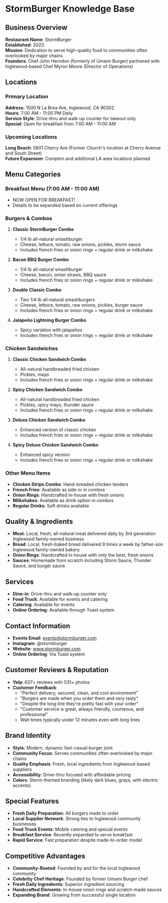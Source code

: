 # StormBurger Knowledge Base

## Business Overview
**Restaurant Name**: StormBurger  
**Established**: 2023  
**Mission**: Dedication to serve high-quality food to communities often overlooked by major chains  
**Founders**: Chef John Herndon (formerly of Umami Burger) partnered with Inglewood-based Chef Myron Moore (Director of Operations)

## Locations

### Primary Location
**Address**: 1500 N La Brea Ave, Inglewood, CA 90302  
**Hours**: 7:00 AM - 11:00 PM Daily  
**Service Style**: Drive-thru and walk-up counter for takeout only  
**Special**: Open for breakfast from 7:00 AM - 11:00 AM  

### Upcoming Locations
**Long Beach**: 5801 Cherry Ave (Former Church's location at Cherry Avenue and South Street)  
**Future Expansion**: Compton and additional LA area locations planned  

## Menu Categories

### Breakfast Menu (7:00 AM - 11:00 AM)
- NOW OPEN FOR BREAKFAST!
- Details to be expanded based on current offerings

### Burgers & Combos
1. **Classic StormBurger Combo**
   - 1/4 lb all-natural smashburger
   - Cheese, lettuce, tomato, raw onions, pickles, storm sauce
   - Includes french fries or onion rings + regular drink or milkshake

2. **Bacon BBQ Burger Combo**
   - 1/4 lb all-natural smashburger
   - Cheese, bacon, onion straws, BBQ sauce
   - Includes french fries or onion rings + regular drink or milkshake

3. **Double Classic Combo**
   - Two 1/4 lb all-natural smashburgers
   - Cheese, lettuce, tomato, raw onions, pickles, burger sauce
   - Includes french fries or onion rings + regular drink or milkshake

4. **Jalapeño Lightning Burger Combo**
   - Spicy variation with jalapeños
   - Includes french fries or onion rings + regular drink or milkshake

### Chicken Sandwiches
1. **Classic Chicken Sandwich Combo**
   - All-natural handbreaded fried chicken
   - Pickles, mayo
   - Includes french fries or onion rings + regular drink or milkshake

2. **Spicy Chicken Sandwich Combo**
   - All-natural handbreaded fried chicken
   - Pickles, spicy mayo, thunder sauce
   - Includes french fries or onion rings + regular drink or milkshake

3. **Deluxe Chicken Sandwich Combo**
   - Enhanced version of classic chicken
   - Includes french fries or onion rings + regular drink or milkshake

4. **Spicy Deluxe Chicken Sandwich Combo**
   - Enhanced spicy version
   - Includes french fries or onion rings + regular drink or milkshake

### Other Menu Items
- **Chicken Strips Combo**: Hand-breaded chicken tenders
- **French Fries**: Available as side or in combos
- **Onion Rings**: Handcrafted in-house with fresh onions
- **Milkshakes**: Available as drink option in combos
- **Regular Drinks**: Soft drinks available

## Quality & Ingredients
- **Meat**: Local, fresh, all-natural meat delivered daily by 3rd generation Inglewood family-owned business
- **Bread**: Local, fresh-baked bread delivered 9 times a week by father-son Inglewood family-owned bakery
- **Onion Rings**: Handcrafted in-house with only the best, fresh onions
- **Sauces**: Homemade from scratch including Storm Sauce, Thunder Sauce, and burger sauce

## Services
- **Dine-in**: Drive-thru and walk-up counter only
- **Food Truck**: Available for events and catering
- **Catering**: Available for events
- **Online Ordering**: Available through Toast system

## Contact Information
- **Events Email**: events@stormburger.com
- **Instagram**: @stormburger
- **Website**: www.stormburger.com
- **Online Ordering**: Via Toast system

## Customer Reviews & Reputation
- **Yelp**: 637+ reviews with 531+ photos
- **Customer Feedback**: 
  - "Perfect delivery, secured, clean, and cool environment"
  - "Burgers are made when you order them and very tasty"
  - "Despite the long line they're pretty fast with your order"
  - "Customer service is great, always friendly, courteous, and professional"
  - Wait times typically under 12 minutes even with long lines

## Brand Identity
- **Style**: Modern, dynamic fast-casual burger joint
- **Community Focus**: Serves communities often overlooked by major chains
- **Quality Emphasis**: Fresh, local ingredients from Inglewood-based suppliers
- **Accessibility**: Drive-thru focused with affordable pricing
- **Colors**: Storm-themed branding (likely dark blues, grays, with electric accents)

## Special Features
- **Fresh Daily Preparation**: All burgers made to order
- **Local Supplier Network**: Strong ties to Inglewood community businesses
- **Food Truck Events**: Mobile catering and special events
- **Breakfast Service**: Recently expanded to serve breakfast
- **Rapid Service**: Fast preparation despite made-to-order model

## Competitive Advantages
- **Community-Rooted**: Founded by and for the local Inglewood community
- **Celebrity Chef Heritage**: Founded by former Umami Burger chef
- **Fresh Daily Ingredients**: Superior ingredient sourcing
- **Handcrafted Elements**: In-house onion rings and scratch-made sauces
- **Expanding Brand**: Growing from successful single location
